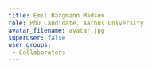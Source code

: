 ```yaml
---
title: Emil Bargmann Madsen
role: PhD Candidate, Aarhus University
avatar_filename: avatar.jpg
superuser: false
user_groups:
 - Collaborators
---
```


